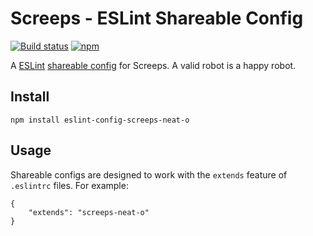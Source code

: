 # Screeps - ESLint Shareable Config

[![Build status][travis-ci-badge]](travis-ci) [![npm][npm-badge]](npm)

A [ESLint](eslint) [shareable config](shareable-configs) for Screeps. A valid
robot is a happy robot.

## Install

```
npm install eslint-config-screeps-neat-o
```

## Usage

Shareable configs are designed to work with the `extends` feature of `.eslintrc`
files. For example:

```
{
    "extends": "screeps-neat-o"
}
```

[travis-ci]: https://travis-ci.org/langri-sha/eslint-config-screeps
[travis-ci-badge]: https://travis-ci.org/langri-sha/eslint-config-screeps.svg?branch=master
[npm]: https://www.npmjs.com/package/eslint-config-screeps-neat-o
[npm-badge]: https://img.shields.io/npm/v/eslint-config-screeps-neat-o.svg

[screeps]: https://screeps.com/
[eslint]: http://eslint.org/
[shareable-configs]:http://eslint.org/docs/developer-guide/shareable-configs
